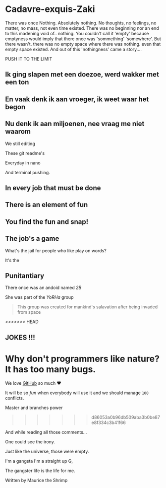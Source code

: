 # Cadavre-exquis-Zaki

There was once Nothing. Absolutely nothing. No thoughts, no feelings, no matter, no mass, not even time existed. There was no beginning nor an end to this madening void of.. nothing. You couldn't call it 'empty' because emptyness would imply that there once was 'sommething' 'somewhere'. But there wasn't. there was no empty space where there was nothing. even that empty space existed. And out of this 'nothingness' came a story....

PUSH IT TO THE LIMIT

## Ik ging slapen met een doezoe, werd wakker met een ton
## En vaak denk ik aan vroeger, ik weet waar het begon
## Nu denk ik aan miljoenen, nee vraag me niet waarom

We still editing

These git readme's

Everyday in nano

And terminal pushing.

## In every job that must be done
## There is an element of fun
## You find the fun and snap!
## **The job's a game**

What's the jail for people who like play on words?

It's the

## Punitantiary

There once was an andoid named _2B_

She was part of the *YoRHa* group
> This group was created for mankind's salavation after being invaded from space


<<<<<<< HEAD
## JOKES !!!
Why don't programmers like nature? It has too many bugs.
=======
We love [GitHub](https://github.com) so much :heart:

It will be so *fun* when everybody will use it and we should manage `100` conflicts.

Master and branches power
>>>>>>> d86053a0b96db509aba3b0be87e8f334c3b41f66 
 
 And while reading all those comments... 
 
 One could see the irony. 
 
 Just like the universe, those were empty.




I'm a gangsta I'm a straight up G,

The gangster life is the life for me.

Written by Maurice the Shrimp
